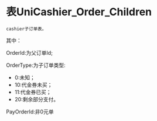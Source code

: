 # 表UniCashier_Order_Children

    cashier子订单表。
    
其中：

OrderId:为父订单Id;

OrderType:为子订单类型:

 * 0:未知；
 * 10:代金券未买；
 * 11:代金券已买；
 * 20:剩余部分支付。
 

PayOrderId:非0元单